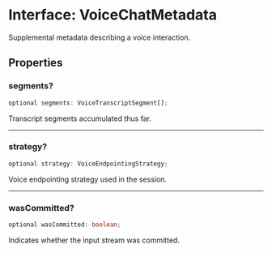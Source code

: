 # Interface: VoiceChatMetadata

Supplemental metadata describing a voice interaction.

## Properties

### segments?

```ts
optional segments: VoiceTranscriptSegment[];
```

Transcript segments accumulated thus far.

***

### strategy?

```ts
optional strategy: VoiceEndpointingStrategy;
```

Voice endpointing strategy used in the session.

***

### wasCommitted?

```ts
optional wasCommitted: boolean;
```

Indicates whether the input stream was committed.
